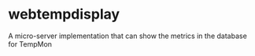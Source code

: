 # webtempdisplay
A micro-server implementation that can show the metrics in the database for TempMon

